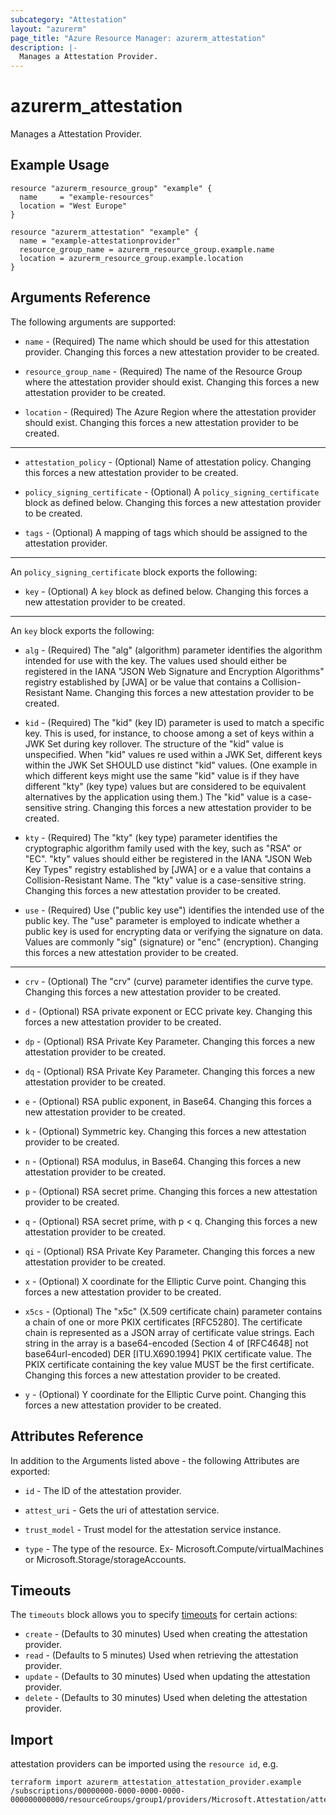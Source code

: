 ```yaml
---
subcategory: "Attestation"
layout: "azurerm"
page_title: "Azure Resource Manager: azurerm_attestation"
description: |-
  Manages a Attestation Provider.
---
```


# azurerm_attestation

Manages a Attestation Provider.

## Example Usage

```hcl
resource "azurerm_resource_group" "example" {
  name     = "example-resources"
  location = "West Europe"
}

resource "azurerm_attestation" "example" {
  name = "example-attestationprovider"
  resource_group_name = azurerm_resource_group.example.name
  location = azurerm_resource_group.example.location
}
```

## Arguments Reference

The following arguments are supported:

* `name` - (Required) The name which should be used for this attestation provider. Changing this forces a new attestation provider to be created.

* `resource_group_name` - (Required) The name of the Resource Group where the attestation provider should exist. Changing this forces a new attestation provider to be created.

* `location` - (Required) The Azure Region where the attestation provider should exist. Changing this forces a new attestation provider to be created.

---

* `attestation_policy` - (Optional) Name of attestation policy. Changing this forces a new attestation provider to be created.

* `policy_signing_certificate` - (Optional)  A `policy_signing_certificate` block as defined below. Changing this forces a new attestation provider to be created.

* `tags` - (Optional) A mapping of tags which should be assigned to the attestation provider.

---

An `policy_signing_certificate` block exports the following:

* `key` - (Optional)  A `key` block as defined below. Changing this forces a new attestation provider to be created.

---

An `key` block exports the following:

* `alg` - (Required) The "alg" (algorithm) parameter identifies the algorithm intended for use with the key.  The values used should either be registered in the IANA "JSON Web Signature and Encryption Algorithms" registry established by [JWA] or be value that contains a Collision-Resistant Name. Changing this forces a new attestation provider to be created.

* `kid` - (Required) The "kid" (key ID) parameter is used to match a specific key.  This is used, for instance, to choose among a set of keys within a JWK Set during key rollover. The structure of the "kid" value is unspecified.  When "kid" values re used within a JWK Set, different keys within the JWK Set SHOULD use distinct "kid" values.  (One example in which different keys might use the same "kid" value is if they have different "kty" (key type) values but are considered to be equivalent alternatives by the application using them.) The "kid" value is a case-sensitive string. Changing this forces a new attestation provider to be created.

* `kty` - (Required) The "kty" (key type) parameter identifies the cryptographic algorithm family used with the key, such as "RSA" or "EC". "kty" values should either be registered in the IANA "JSON Web Key Types" registry established by [JWA] or  e a value that contains a Collision-Resistant Name.  The "kty" value is a case-sensitive string. Changing this forces a new attestation provider to be created.

* `use` - (Required) Use ("public key use") identifies the intended use of the public key. The "use" parameter is employed to indicate whether a public key is used for encrypting data or verifying the signature on data. Values are commonly "sig" (signature) or "enc" (encryption). Changing this forces a new attestation provider to be created.

---

* `crv` - (Optional) The "crv" (curve) parameter identifies the curve type. Changing this forces a new attestation provider to be created.

* `d` - (Optional) RSA private exponent or ECC private key. Changing this forces a new attestation provider to be created.

* `dp` - (Optional) RSA Private Key Parameter. Changing this forces a new attestation provider to be created.

* `dq` - (Optional) RSA Private Key Parameter. Changing this forces a new attestation provider to be created.

* `e` - (Optional) RSA public exponent, in Base64. Changing this forces a new attestation provider to be created.

* `k` - (Optional) Symmetric key. Changing this forces a new attestation provider to be created.

* `n` - (Optional) RSA modulus, in Base64. Changing this forces a new attestation provider to be created.

* `p` - (Optional) RSA secret prime. Changing this forces a new attestation provider to be created.

* `q` - (Optional) RSA secret prime, with p < q. Changing this forces a new attestation provider to be created.

* `qi` - (Optional) RSA Private Key Parameter. Changing this forces a new attestation provider to be created.

* `x` - (Optional) X coordinate for the Elliptic Curve point. Changing this forces a new attestation provider to be created.

* `x5cs` - (Optional) The "x5c" (X.509 certificate chain) parameter contains a chain of one or more PKIX certificates [RFC5280].  The certificate chain is represented as a JSON array of certificate value strings.  Each string in the array is a base64-encoded (Section 4 of [RFC4648] not base64url-encoded) DER [ITU.X690.1994] PKIX certificate value. The PKIX certificate containing the key value MUST be the first certificate. Changing this forces a new attestation provider to be created.

* `y` - (Optional) Y coordinate for the Elliptic Curve point. Changing this forces a new attestation provider to be created.

## Attributes Reference

In addition to the Arguments listed above - the following Attributes are exported: 

* `id` - The ID of the attestation provider.

* `attest_uri` - Gets the uri of attestation service.

* `trust_model` - Trust model for the attestation service instance.

* `type` - The type of the resource. Ex- Microsoft.Compute/virtualMachines or Microsoft.Storage/storageAccounts.

## Timeouts

The `timeouts` block allows you to specify [timeouts](https://www.terraform.io/docs/configuration/resources.html#timeouts) for certain actions:

* `create` - (Defaults to 30 minutes) Used when creating the attestation provider.
* `read` - (Defaults to 5 minutes) Used when retrieving the attestation provider.
* `update` - (Defaults to 30 minutes) Used when updating the attestation provider.
* `delete` - (Defaults to 30 minutes) Used when deleting the attestation provider.

## Import

attestation providers can be imported using the `resource id`, e.g.

```shell
terraform import azurerm_attestation_attestation_provider.example /subscriptions/00000000-0000-0000-0000-000000000000/resourceGroups/group1/providers/Microsoft.Attestation/attestationProviders/provider1
```
